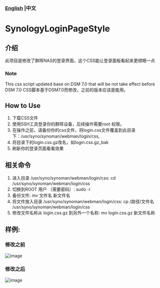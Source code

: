 ### [English](https://github.com/RockTraveler/SynologyLoginPageStyle/blob/main/README.md) |中文

# SynologyLoginPageStyle

## 介绍


此项目是修改了群晖NAS的登录界面，这个CSS能让登录面板看起来更顺眼一点

### Note
This css script updated base on DSM 7.0 that will be not take effect before DSM 7.0
CSS脚本基于DSM7.0而修改，之前的版本应该是能用。
## How to Use

1. 下载CSS文件
2. 使用SSH工具登录你的群晖设备，后续操作需要root 权限。
3. 在操作之前，请备份你的css文件，将login.css文件覆盖到此目录下：/usr/syno/synoman/webman/login/css,
4. 将目录下的login.css.gz改名，如login.css.gz_bak
5. 刷新你的登录页面看看效果

## 相关命令

1. 进入目录 /usr/syno/synoman/webman/login/css:  cd /usr/syno/synoman/webman/login/css
2. 切换到ROOT 用户 （需要密码）: sudo -i
3. 备份文件: mv 文件名  新文件名
4. 将文件放入目录 /usr/syno/synoman/webman/login/css: cp /路径/文件名 /usr/syno/synoman/webman/login/css
5. 修改文件名称从 login.css.gz 到另外一个名称: mv login.css.gz 新文件名称

## 样例:

### 修改之前
![image](https://github.com/RockTraveler/SynologyLoginPageStyle/blob/main/example/before.png)

### 修改之后

![image](https://github.com/RockTraveler/SynologyLoginPageStyle/blob/main/example/after.png)
